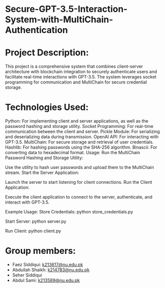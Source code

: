 # Secure-GPT-3.5-Interaction-System-with-MultiChain-Authentication

# Project Description:
This project is a comprehensive system that combines client-server architecture with blockchain integration to securely authenticate users and facilitate real-time interactions with GPT-3.5. The system leverages socket programming for communication and MultiChain for secure credential storage.

# Technologies Used:
Python: For implementing client and server applications, as well as the password hashing and storage utility.
Socket Programming: For real-time communication between the client and server.
Pickle Module: For serializing and deserializing data during transmission.
OpenAI API: For interacting with GPT-3.5.
MultiChain: For secure storage and retrieval of user credentials.
Hashlib: For hashing passwords using the SHA-256 algorithm.
Binascii: For converting data to hexadecimal format.
Usage:
Run the MultiChain Password Hashing and Storage Utility:

Use the utility to hash user passwords and upload them to the MultiChain stream.
Start the Server Application:

Launch the server to start listening for client connections.
Run the Client Application:

Execute the client application to connect to the server, authenticate, and interact with GPT-3.5.

Example Usage:
Store Credentials:
python store_credentials.py

Start Server:
python server.py

Run Client:
python client.py

# Group members:

- Faez Siddiqui: k213617@nu.edu.pk
- Abdullah Shaikh: k214783@nu.edu.pk
- Seher Siddiqui
- Abdul Sami: k213589@nu.edu.pk
